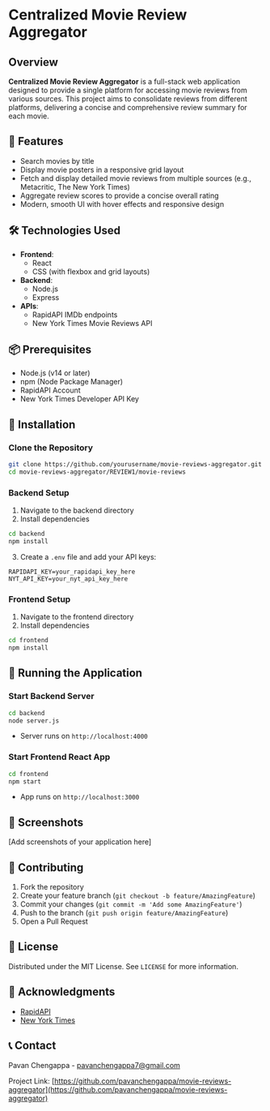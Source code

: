 
# Centralized Movie Review Aggregator

## Overview
**Centralized Movie Review Aggregator** is a full-stack web application designed to provide a single platform for accessing movie reviews from various sources. This project aims to consolidate reviews from different platforms, delivering a concise and comprehensive review summary for each movie.

## 🌟 Features
- Search movies by title
- Display movie posters in a responsive grid layout
- Fetch and display detailed movie reviews from multiple sources (e.g., Metacritic, The New York Times)
- Aggregate review scores to provide a concise overall rating
- Modern, smooth UI with hover effects and responsive design

## 🛠 Technologies Used
- **Frontend**: 
  - React
  - CSS (with flexbox and grid layouts)
- **Backend**: 
  - Node.js
  - Express
- **APIs**: 
  - RapidAPI IMDb endpoints
  - New York Times Movie Reviews API

## 📦 Prerequisites
- Node.js (v14 or later)
- npm (Node Package Manager)
- RapidAPI Account
- New York Times Developer API Key

## 🚀 Installation

### Clone the Repository
```bash
git clone https://github.com/yourusername/movie-reviews-aggregator.git
cd movie-reviews-aggregator/REVIEW1/movie-reviews
```

### Backend Setup
1. Navigate to the backend directory
2. Install dependencies
```bash
cd backend
npm install
```
3. Create a `.env` file and add your API keys:
```
RAPIDAPI_KEY=your_rapidapi_key_here
NYT_API_KEY=your_nyt_api_key_here
```

### Frontend Setup
1. Navigate to the frontend directory
2. Install dependencies
```bash
cd frontend
npm install
```

## 🔧 Running the Application

### Start Backend Server
```bash
cd backend
node server.js
```
- Server runs on `http://localhost:4000`

### Start Frontend React App
```bash
cd frontend
npm start
```
- App runs on `http://localhost:3000`

## 🌈 Screenshots
[Add screenshots of your application here]

## 🤝 Contributing
1. Fork the repository
2. Create your feature branch (`git checkout -b feature/AmazingFeature`)
3. Commit your changes (`git commit -m 'Add some AmazingFeature'`)
4. Push to the branch (`git push origin feature/AmazingFeature`)
5. Open a Pull Request

## 📝 License
Distributed under the MIT License. See `LICENSE` for more information.

## 🙌 Acknowledgments
- [RapidAPI](https://rapidapi.com)
- [New York Times](https://www.nytimes.com)

## 📞 Contact
Pavan Chengappa - pavanchengappa7@gmail.com

Project Link: [https://github.com/pavanchengappa/movie-reviews-aggregator](https://github.com/pavanchengappa/movie-reviews-aggregator)
